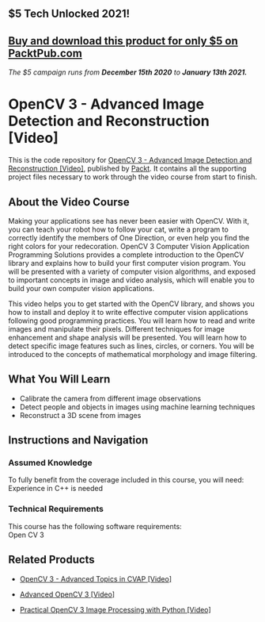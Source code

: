 ## $5 Tech Unlocked 2021!
[Buy and download this product for only $5 on PacktPub.com](https://www.packtpub.com/)
-----
*The $5 campaign         runs from __December 15th 2020__ to __January 13th 2021.__*

# OpenCV 3 - Advanced Image Detection and Reconstruction [Video]
This is the code repository for [OpenCV 3 - Advanced Image Detection and Reconstruction [Video]](https://www.packtpub.com/application-development/opencv-3-advanced-image-detection-and-reconstruction-video?utm_source=github&utm_medium=repository&utm_campaign=9781788391184), published by [Packt](https://www.packtpub.com/?utm_source=github). It contains all the supporting project files necessary to work through the video course from start to finish.
## About the Video Course
Making your applications see has never been easier with OpenCV. With it, you can teach your robot how to follow your cat, write a program to correctly identify the members of One Direction, or even help you find the right colors for your redecoration. OpenCV 3 Computer Vision Application Programming Solutions provides a complete introduction to the OpenCV library and explains how to build your first computer vision program. You will be presented with a variety of computer vision algorithms, and exposed to important concepts in image and video analysis, which will enable you to build your own computer vision applications. 

This video helps you to get started with the OpenCV library, and shows you how to install and deploy it to write effective computer vision applications following good programming practices. You will learn how to read and write images and manipulate their pixels. Different techniques for image enhancement and shape analysis will be presented. You will learn how to detect specific image features such as lines, circles, or corners. You will be introduced to the concepts of mathematical morphology and image filtering.

<H2>What You Will Learn</H2>
<DIV class=book-info-will-learn-text>
<UL>
<LI>Calibrate the camera from different image observations 
<LI>Detect people and objects in images using machine learning techniques 
<LI>Reconstruct a 3D scene from images </LI></UL></DIV>

## Instructions and Navigation
### Assumed Knowledge
To fully benefit from the coverage included in this course, you will need:<br/>
Experience in C++ is needed
### Technical Requirements
This course has the following software requirements:<br/>
Open CV 3

## Related Products
* [OpenCV 3 - Advanced Topics in CVAP [Video]](https://www.packtpub.com/application-development/opencv-3-advanced-topics-in-cvap-video?utm_source=github&utm_medium=repository&utm_campaign=9781788391849)

* [Advanced OpenCV 3 [Video]](https://www.packtpub.com/application-development/advanced-opencv-3-video?utm_source=github&utm_medium=repository&utm_campaign=9781788297219)

* [Practical OpenCV 3 Image Processing with Python [Video]](https://www.packtpub.com/application-development/practical-opencv-3-image-processing-python-video?utm_source=github&utm_medium=repository&utm_campaign=9781787126428)

